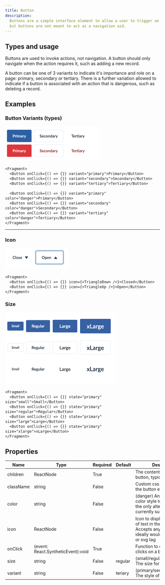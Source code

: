 ```yaml
---
title: Button
description:
  Buttons are a simple interface element to allow a user to trigger an action,
  but buttons are not meant to act as a navigation aid.
---
```


## Types and usage

Buttons are used to invoke actions, not navigation. A button should only navigate when the action requires it,
such as adding a new record.

A button can be one of 3 variants to indicate it's importance and role on a page: primary, secondary or tertiary. There
is a further variation allowed to indicate if a button is associated with an action that is dangerous, such as deleting
a record.

## Examples

### Button Variants (types)

<img src="images/button-variants.png" width="311" />

```
<Fragment>
  <Button onClick={() => {}} variant="primary">Primary</Button>
  <Button onClick={() => {}} variant="secondary">Secondary</Button>
  <Button onClick={() => {}} variant="tertiary">Tertiary</Button>

  <Button onClick={() => {}} variant="primary" color="danger">Primary</Button>
  <Button onClick={() => {}} variant="secondary" color="danger">Secondary</Button>
  <Button onClick={() => {}} variant="tertiary" color="danger">Tertiary</Button>
</Fragment>
```

<hr/>

### Icon 

<img src="images/button-icon.png" width="207" />

```
<Fragment>
  <Button onClick={() => {}} icon={<TriangleDown />}>Closed</Button>
  <Button onClick={() => {}} icon={<TriangleUp />}>Open</Button>
</Fragment>
```

### Size 

<img src="images/button-size.png" width="361" />

```
<Fragment>
  <Button onClick={() => {}} state="primary" size="small">Small</Button>
  <Button onClick={() => {}} state="primary" size="regular">Regular</Button>
  <Button onClick={() => {}} state="primary" size="large">Large</Button>
  <Button onClick={() => {}} state="primary" size="xlarge">xLarge</Button>
</Fragment>
```

## Properties

| Name      | Type           | Required | Default | Description                                                                                   
| --------- | -------------- | -------- | ------- | -----------
| children  | ReactNode      | True     |         | The content to place in the button, typically text   
| className | string         | False    |         | Custom css class to add to the button element
| color     | string         | False    |         | (danger) An alternative color style to use, danger is the only alternative currently supported      
| icon      | ReactNode      | False    |         | Icon to display to the right of text in the button. Accepts any Node but ideally would be an image or svg tag                       
| onClick   | (event: React.SyntheticEvent):void | True     |         | Function to call when a user clicks on a button
| size      | string         | False    | regular | (small/regular/large/xlarge) The size for the button
| variant   | string         | False    | teriary | (primary/secondary/tertiary) The style of button
                                                                                 

